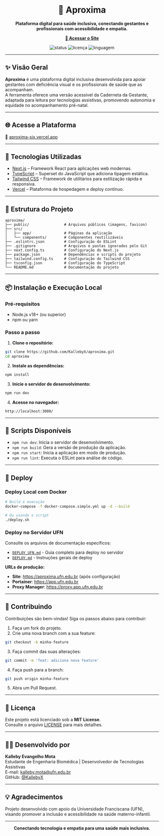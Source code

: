 <h1 align="center">🤝 Aproxima</h1>

<p align="center">
  <strong>Plataforma digital para saúde inclusiva, conectando gestantes e profissionais com acessibilidade e empatia.</strong>
</p>

<p align="center">
  <a href="https://aproxima-six.vercel.app" target="_blank"><strong>🔗 Acessar o Site</strong></a>
</p>

<p align="center">
  <img src="https://img.shields.io/badge/status-em%20desenvolvimento-blue" alt="status">
  <img src="https://img.shields.io/github/license/KallebyX/aproxima" alt="licença">
  <img src="https://img.shields.io/github/languages/top/KallebyX/aproxima" alt="linguagem">
</p>

---

## ✨ Visão Geral

**Aproxima** é uma plataforma digital inclusiva desenvolvida para apoiar gestantes com deficiência visual e os profissionais de saúde que as acompanham.  
A ferramenta oferece uma versão acessível da Caderneta da Gestante, adaptada para leitura por tecnologias assistivas, promovendo autonomia e equidade no acompanhamento pré-natal.

---

## 🌐 Acesse a Plataforma

🔗 [aproxima-six.vercel.app](https://aproxima-six.vercel.app)

---

## 🚀 Tecnologias Utilizadas

- [Next.js](https://nextjs.org/) – Framework React para aplicações web modernas.
- [TypeScript](https://www.typescriptlang.org/) – Superset do JavaScript que adiciona tipagem estática.
- [Tailwind CSS](https://tailwindcss.com/) – Framework de utilitários para estilização rápida e responsiva.
- [Vercel](https://vercel.com/) – Plataforma de hospedagem e deploy contínuo.

---

## 📁 Estrutura do Projeto

```
aproxima/
├── public/                # Arquivos públicos (imagens, favicon)
├── src/
│   ├── app/               # Páginas da aplicação
│   └── components/        # Componentes reutilizáveis
├── .eslintrc.json         # Configuração do ESLint
├── .gitignore             # Arquivos e pastas ignorados pelo Git
├── next.config.ts         # Configuração do Next.js
├── package.json           # Dependências e scripts do projeto
├── tailwind.config.ts     # Configuração do Tailwind CSS
├── tsconfig.json          # Configuração do TypeScript
└── README.md              # Documentação do projeto
```

---

## 📦 Instalação e Execução Local

### Pré-requisitos

- Node.js v18+ (ou superior)
- npm ou yarn

### Passo a passo

1. **Clone o repositório:**

```bash
git clone https://github.com/KallebyX/aproxima.git
cd aproxima
```

2. **Instale as dependências:**

```bash
npm install
```

3. **Inicie o servidor de desenvolvimento:**

```bash
npm run dev
```

4. **Acesse no navegador:**

```
http://localhost:3000/
```

---

## 🧪 Scripts Disponíveis

- `npm run dev`: Inicia o servidor de desenvolvimento.
- `npm run build`: Gera a versão de produção da aplicação.
- `npm run start`: Inicia a aplicação em modo de produção.
- `npm run lint`: Executa o ESLint para análise de código.

---

## 🚀 Deploy

### Deploy Local com Docker

```bash
# Build e execução
docker-compose -f docker-compose.simple.yml up -d --build

# Ou usando o script
./deploy.sh
```

### Deploy no Servidor UFN

Consulte os arquivos de documentação específicos:

- [`DEPLOY_UFN.md`](./DEPLOY_UFN.md) - Guia completo para deploy no servidor
- [`DEPLOY.md`](./DEPLOY.md) - Instruções gerais de deploy

**URLs de produção:**

- **Site**: <https://aproxima.ufn.edu.br> (após configuração)
- **Portainer**: <https://app.ufn.edu.br>
- **Proxy Manager**: <https://proxy.app.ufn.edu.br>

---

## 📝 Contribuindo

Contribuições são bem-vindas! Siga os passos abaixo para contribuir:

1. Faça um fork do projeto.
2. Crie uma nova branch com a sua feature:

```bash
git checkout -b minha-feature
```

3. Faça commit das suas alterações:

```bash
git commit -m 'feat: adiciona nova feature'
```

4. Faça push para a branch:

```bash
git push origin minha-feature
```

5. Abra um Pull Request.

---

## 📄 Licença

Este projeto está licenciado sob a **MIT License**.  
Consulte o arquivo [LICENSE](./LICENSE) para mais detalhes.

---

## 👨‍💻 Desenvolvido por

**Kalleby Evangelho Mota**  
Estudante de Engenharia Biomédica | Desenvolvedor de Tecnologias Assistivas  
E-mail: [kalleby.mota@ufn.edu.br](mailto:kalleby.mota@ufn.edu.br)  
GitHub: [@KallebyX](https://github.com/KallebyX)

---

## 💡 Agradecimentos

Projeto desenvolvido com apoio da Universidade Franciscana (UFN), visando promover a inclusão e acessibilidade na saúde materno-infantil.

---

<p align="center">
  <strong>Conectando tecnologia e empatia para uma saúde mais inclusiva.</strong>
</p>
